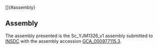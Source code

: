 []{#assembly}

Assembly
--------

The assembly presented is the Sc\_YJM1326\_v1 assembly submitted to
[INSDC](http://www.insdc.org) with the assembly accession
[GCA\_000977115.3](http://www.ebi.ac.uk/ena/data/view/GCA_000977115.3).
